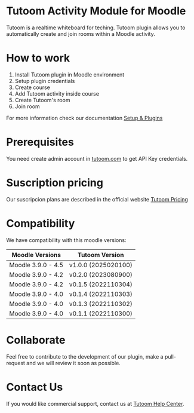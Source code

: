 # Tutoom Activity Module for Moodle

Tutoom is a realtime whiteboard for teching. Tutoom plugin allows you to automatically create and join rooms within a Moodle activity.

# How to work

1. Install Tutoom plugin in Moodle environment
2. Setup plugin credentials
3. Create course
4. Add Tutoom activity inside course
5. Create Tutoom's room
5. Join room

For more information check our documentation [Setup & Plugins](https://tutoom.com/help/articles/native-moodle-plugin)

# Prerequisites

You need create admin account in [tutoom.com](https://tutoom.com) to get API Key credentials.

# Suscription pricing

Our suscripcion plans are described in the official website [Tutoom Pricing](https://www.tutoom.com/pricing)

# Compatibility

We have compatibility with this moodle versions:

| Moodle Versions    | Tutoom Version      |
| ------------------ | ------------------- |
| Moodle 3.9.0 - 4.5 | v1.0.0 (2025020100) |
| Moodle 3.9.0 - 4.2 | v0.2.0 (2023080900) |
| Moodle 3.9.0 - 4.2 | v0.1.5 (2022110304) |
| Moodle 3.9.0 - 4.0 | v0.1.4 (2022110303) |
| Moodle 3.9.0 - 4.0 | v0.1.3 (2022110302) |
| Moodle 3.9.0 - 4.0 | v0.1.1 (2022110300) |

# Collaborate
Feel free to contribute to the development of our plugin, make a pull-request and we will review it soon as possible.

# Contact Us

If you would like commercial support, contact us at [Tutoom Help Center](https://tutoom.com/help/).
